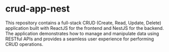 # crud-app-nest
This repository contains a full-stack CRUD (Create, Read, Update, Delete) application built with ReactJS for the frontend and NestJS for the backend. The application demonstrates how to manage and manipulate data using RESTful APIs and provides a seamless user experience for performing CRUD operations.
